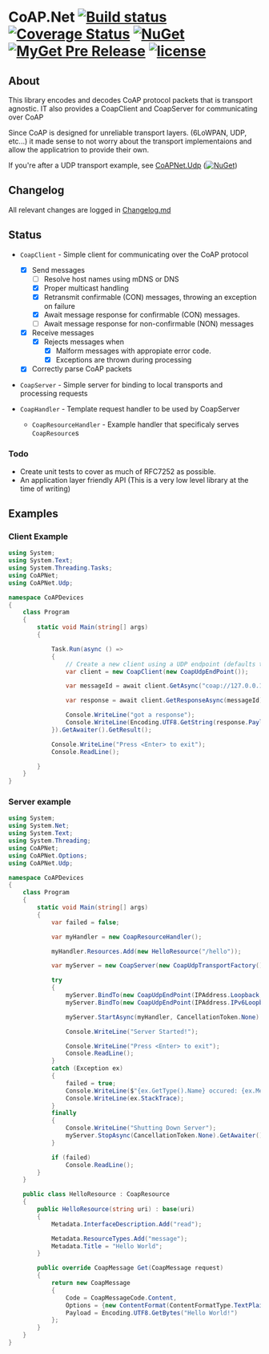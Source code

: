 # CoAP.Net [![Build status](https://ci.appveyor.com/api/projects/status/ku2x7p5eo2yf4lls?svg=true)](https://ci.appveyor.com/project/NZSmartie/coap-net-iu0to) [![Coverage Status](https://coveralls.io/repos/github/NZSmartie/CoAP.Net/badge.svg?branch=master)](https://coveralls.io/github/NZSmartie/CoAP.Net?branch=master) [![NuGet](https://img.shields.io/nuget/v/NZSmartie.CoAPNet.svg)](https://www.nuget.org/packages/NZSmartie.CoAPNet/) [![MyGet Pre Release](https://img.shields.io/myget/coapnet/vpre/NZSmartie.CoapNet.svg?label=myget)](https://www.myget.org/feed/Packages/coapnet) [![license](https://img.shields.io/github/license/NZSmartie/CoAP.Net.svg)](https://github.com/NZSmartie/CoAP.Net/blob/master/LICENSE) 


## About

This library encodes and decodes CoAP protocol packets that is transport agnostic. 
IT also provides a CoapClient and CoapServer for communicating over CoAP

Since CoAP is designed for unreliable transport layers. (6LoWPAN, UDP, etc...) it made sense to not worry about the transport implementaions and allow the applicatrion to provide their own.

If you're after a UDP transport example, see [CoAPNet.Udp](CoAPNet.Udp/) ([![NuGet](https://img.shields.io/nuget/v/NZSmartie.CoAPNet.Udp.svg)](https://www.nuget.org/packages/NZSmartie.CoAPNet.Udp/))

## Changelog

All relevant changes are logged in [Changelog.md](Changelog.md)

## Status

 - `CoapClient` - Simple client for communicating over the CoAP protocol
   - [X] Send messages
     - [ ] Resolve host names using mDNS or DNS
     - [X] Proper multicast handling
     - [X] Retransmit confirmable (CON) messages, throwing an exception on failure
     - [X] Await message response for confirmable (CON) messages.
     - [ ] Await message response for non-confirmable (NON) messages
   - [X] Receive messages 
     - [X] Rejects messages when 
       - [X] Malform messages with appropiate error code.
       - [X] Exceptions are thrown during processing
   - [X] Correctly parse CoAP packets

 - `CoapServer` - Simple server for binding to local transports and processing requests
 
 - `CoapHandler` - Template request handler to be used by CoapServer
   - `CoapResourceHandler` - Example handler that specificaly serves `CoapResource`s

### Todo

 - Create unit tests to cover as much of RFC7252 as possible.
 - An application layer friendly API (This is a very low level library at the time of writing)

## Examples

### Client Example

```C#
using System;
using System.Text;
using System.Threading.Tasks;
using CoAPNet;
using CoAPNet.Udp;

namespace CoAPDevices
{
    class Program
    {
        static void Main(string[] args)
        {

            Task.Run(async () =>
            {
                // Create a new client using a UDP endpoint (defaults to 0.0.0.0 with any available port number)
                var client = new CoapClient(new CoapUdpEndPoint());

                var messageId = await client.GetAsync("coap://127.0.0.1/hello");

                var response = await client.GetResponseAsync(messageId);

                Console.WriteLine("got a response");
                Console.WriteLine(Encoding.UTF8.GetString(response.Payload));
            }).GetAwaiter().GetResult();

            Console.WriteLine("Press <Enter> to exit");
            Console.ReadLine();

        }
    }
}
```

### Server example

```C#
using System;
using System.Net;
using System.Text;
using System.Threading;
using CoAPNet;
using CoAPNet.Options;
using CoAPNet.Udp;

namespace CoAPDevices
{
    class Program
    {
        static void Main(string[] args)
        {
            var failed = false;

            var myHandler = new CoapResourceHandler();

            myHandler.Resources.Add(new HelloResource("/hello"));

            var myServer = new CoapServer(new CoapUdpTransportFactory());

            try
            {
                myServer.BindTo(new CoapUdpEndPoint(IPAddress.Loopback, Coap.Port));
                myServer.BindTo(new CoapUdpEndPoint(IPAddress.IPv6Loopback, Coap.Port));

                myServer.StartAsync(myHandler, CancellationToken.None).GetAwaiter().GetResult();

                Console.WriteLine("Server Started!");

                Console.WriteLine("Press <Enter> to exit");
                Console.ReadLine();
            }
            catch (Exception ex)
            {
                failed = true;
                Console.WriteLine($"{ex.GetType().Name} occured: {ex.Message}");
                Console.WriteLine(ex.StackTrace);
            }
            finally
            {
                Console.WriteLine("Shutting Down Server");
                myServer.StopAsync(CancellationToken.None).GetAwaiter().GetResult();
            }

            if (failed)
                Console.ReadLine();
        }
    }

    public class HelloResource : CoapResource
    {
        public HelloResource(string uri) : base(uri)
        {
            Metadata.InterfaceDescription.Add("read");

            Metadata.ResourceTypes.Add("message");
            Metadata.Title = "Hello World";
        }

        public override CoapMessage Get(CoapMessage request)
        {
            return new CoapMessage
            {
                Code = CoapMessageCode.Content,
                Options = {new ContentFormat(ContentFormatType.TextPlain)},
                Payload = Encoding.UTF8.GetBytes("Hello World!")
            };
        }
    }
}
```
